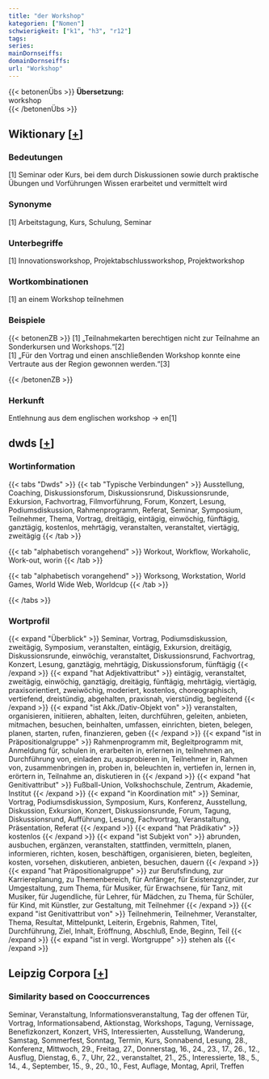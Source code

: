 ```yaml
---
title: "der Workshop"
kategorien: ["Nomen"]
schwierigkeit: ["k1", "h3", "r12"]
tags:
series:
mainDornseiffs:
domainDornseiffs:
url: "Workshop"
---
```


{{< betonenÜbs >}}
**Übersetzung:**  
workshop  
{{< /betonenÜbs >}}

## Wiktionary [[+](https://de.wiktionary.org/wiki/Workshop)]

### Bedeutungen
[1] Seminar oder Kurs, bei dem durch Diskussionen sowie durch praktische Übungen und Vorführungen Wissen erarbeitet und vermittelt wird  

### Synonyme
[1] Arbeitstagung, Kurs, Schulung, Seminar  

### Unterbegriffe
[1] Innovationsworkshop, Projektabschlussworkshop, Projektworkshop  

### Wortkombinationen
[1] an einem Workshop teilnehmen  

### Beispiele
{{< betonenZB >}}
[1] „Teilnahmekarten berechtigen nicht zur Teilnahme an Sonderkursen und Workshops.“[2]  
[1] „Für den Vortrag und einen anschließenden Workshop konnte eine Vertraute aus der Region gewonnen werden.“[3]  

{{< /betonenZB >}}
### Herkunft
Entlehnung aus dem englischen workshop → en[1]  



## dwds [[+](https://www.dwds.de/wb/Workshop)]

### Wortinformation
{{< tabs "Dwds" >}}
{{< tab "Typische Verbindungen" >}}
Ausstellung, Coaching, Diskussionsforum, Diskussionsrund, Diskussionsrunde, Exkursion, Fachvortrag, Filmvorführung, Forum, Konzert, Lesung, Podiumsdiskussion, Rahmenprogramm, Referat, Seminar, Symposium, Teilnehmer, Thema, Vortrag, dreitägig, eintägig, einwöchig, fünftägig, ganztägig, kostenlos, mehrtägig, veranstalten, veranstaltet, viertägig, zweitägig
{{< /tab >}}

{{< tab "alphabetisch vorangehend" >}}
Workout, Workflow, Workaholic, Work-out, worin
{{< /tab >}}

{{< tab "alphabetisch vorangehend" >}}
Worksong, Workstation, World Games, World Wide Web, Worldcup
{{< /tab >}}

{{< /tabs >}}

### Wortprofil
{{< expand "Überblick" >}} Seminar, Vortrag, Podiumsdiskussion, zweitägig, Symposium, veranstalten, eintägig, Exkursion, dreitägig, Diskussionsrunde, einwöchig, veranstaltet, Diskussionsrund, Fachvortrag, Konzert, Lesung, ganztägig, mehrtägig, Diskussionsforum, fünftägig {{< /expand >}}
{{< expand "hat Adjektivattribut" >}} eintägig, veranstaltet, zweitägig, einwöchig, ganztägig, dreitägig, fünftägig, mehrtägig, viertägig, praxisorientiert, zweiwöchig, moderiert, kostenlos, choreographisch, vertiefend, dreistündig, abgehalten, praxisnah, vierstündig, begleitend {{< /expand >}}
{{< expand "ist Akk./Dativ-Objekt von" >}} veranstalten, organisieren, initiieren, abhalten, leiten, durchführen, geleiten, anbieten, mitmachen, besuchen, beinhalten, umfassen, einrichten, bieten, belegen, planen, starten, rufen, finanzieren, geben {{< /expand >}}
{{< expand "ist in Präpositionalgruppe" >}} Rahmenprogramm mit, Begleitprogramm mit, Anmeldung für, schulen in, erarbeiten in, erlernen in, teilnehmen an, Durchführung von, einladen zu, ausprobieren in, Teilnehmer in, Rahmen von, zusammenbringen in, proben in, beleuchten in, vertiefen in, lernen in, erörtern in, Teilnahme an, diskutieren in {{< /expand >}}
{{< expand "hat Genitivattribut" >}} Fußball-Union, Volkshochschule, Zentrum, Akademie, Institut {{< /expand >}}
{{< expand "in Koordination mit" >}} Seminar, Vortrag, Podiumsdiskussion, Symposium, Kurs, Konferenz, Ausstellung, Diskussion, Exkursion, Konzert, Diskussionsrunde, Forum, Tagung, Diskussionsrund, Aufführung, Lesung, Fachvortrag, Veranstaltung, Präsentation, Referat {{< /expand >}}
{{< expand "hat Prädikativ" >}} kostenlos {{< /expand >}}
{{< expand "ist Subjekt von" >}} abrunden, ausbuchen, ergänzen, veranstalten, stattfinden, vermitteln, planen, informieren, richten, kosen, beschäftigen, organisieren, bieten, begleiten, kosten, vorsehen, diskutieren, anbieten, besuchen, dauern {{< /expand >}}
{{< expand "hat Präpositionalgruppe" >}} zur Berufsfindung, zur Karriereplanung, zu Themenbereich, für Anfänger, für Existenzgründer, zur Umgestaltung, zum Thema, für Musiker, für Erwachsene, für Tanz, mit Musiker, für Jugendliche, für Lehrer, für Mädchen, zu Thema, für Schüler, für Kind, mit Künstler, zur Gestaltung, mit Teilnehmer {{< /expand >}}
{{< expand "ist Genitivattribut von" >}} Teilnehmerin, Teilnehmer, Veranstalter, Thema, Resultat, Mittelpunkt, Leiterin, Ergebnis, Rahmen, Titel, Durchführung, Ziel, Inhalt, Eröffnung, Abschluß, Ende, Beginn, Teil {{< /expand >}}
{{< expand "ist in vergl. Wortgruppe" >}} stehen als {{< /expand >}}

## Leipzig Corpora [[+](https://corpora.uni-leipzig.de/en/res?word=Workshop&corpusId=deu_newscrawl-public_2018)]


### Similarity based on Cooccurrences
Seminar, Veranstaltung, Informationsveranstaltung, Tag der offenen Tür, Vortrag, Informationsabend, Aktionstag, Workshops, Tagung, Vernissage, Benefizkonzert, Konzert, VHS, Interessierten, Ausstellung, Wanderung, Samstag, Sommerfest, Sonntag, Termin, Kurs, Sonnabend, Lesung, 28., Konferenz, Mittwoch, 29., Freitag, 27., Donnerstag, 16., 24., 23., 17., 26., 12., Ausflug, Dienstag, 6., 7., Uhr, 22., veranstaltet, 21., 25., Interessierte, 18., 5., 14., 4., September, 15., 9., 20., 10., Fest, Auflage, Montag, April, Treffen

